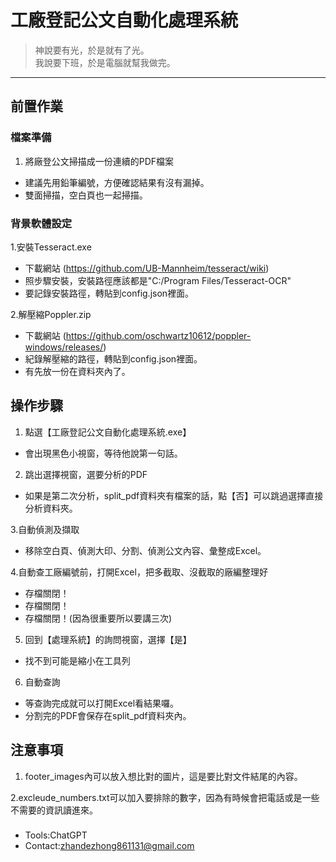 # 工廠登記公文自動化處理系統

> 神說要有光，於是就有了光。  
> 我說要下班，於是電腦就幫我做完。


---


## 前置作業
### 檔案準備
1. 將廠登公文掃描成一份連續的PDF檔案
* 建議先用鉛筆編號，方便確認結果有沒有漏掉。
* 雙面掃描，空白頁也一起掃描。  

### 背景軟體設定
1.安裝Tesseract.exe
* 下載網站 (https://github.com/UB-Mannheim/tesseract/wiki)
* 照步驟安裝，安裝路徑應該都是"C:/Program Files/Tesseract-OCR"
* 要記錄安裝路徑，轉貼到config.json裡面。

2.解壓縮Poppler.zip
* 下載網站 (https://github.com/oschwartz10612/poppler-windows/releases/)
* 紀錄解壓縮的路徑，轉貼到config.json裡面。
* 有先放一份在資料夾內了。

## 操作步驟
1. 點選【工廠登記公文自動化處理系統.exe】
* 會出現黑色小視窗，等待他說第一句話。

2. 跳出選擇視窗，選要分析的PDF
* 如果是第二次分析，split_pdf資料夾有檔案的話，點【否】可以跳過選擇直接分析資料夾。  

3.自動偵測及擷取
* 移除空白頁、偵測大印、分割、偵測公文內容、彙整成Excel。

4.自動查工廠編號前，打開Excel，把多截取、沒截取的廠編整理好
* 存檔關閉！
* 存檔關閉！
* 存檔關閉！(因為很重要所以要講三次)

5. 回到【處理系統】的詢問視窗，選擇【是】
* 找不到可能是縮小在工具列

6. 自動查詢
* 等查詢完成就可以打開Excel看結果囉。
* 分割完的PDF會保存在split_pdf資料夾內。


## 注意事項
1. footer_images內可以放入想比對的圖片，這是要比對文件結尾的內容。  

2.excleude_numbers.txt可以加入要排除的數字，因為有時候會把電話或是一些不需要的資訊讀進來。

### 
* Tools:ChatGPT 
* Contact:zhandezhong861131@gmail.com

